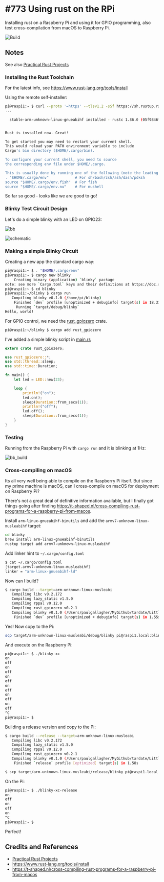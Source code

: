 # #773 Using rust on the RPi

Installing rust on a Raspberry Pi and using it for GPIO programming, also test cross-compilation from macOS to Raspberry Pi.

![Build](./assets/rust_build.jpg?raw=true)

## Notes

See also [Practical Rust Projects](https://codingkata.tardate.com/rust/practical-rust-projects/)

### Installing the Rust Toolchain

For the latest info, see <https://www.rust-lang.org/tools/install>

Using the remote self-installer:

```sh
pi@raspi1:~ $ curl --proto '=https' --tlsv1.2 -sSf https://sh.rustup.rs | sh
...

  stable-arm-unknown-linux-gnueabihf installed - rustc 1.86.0 (05f9846f8 2025-03-31)


Rust is installed now. Great!

To get started you may need to restart your current shell.
This would reload your PATH environment variable to include
Cargo's bin directory ($HOME/.cargo/bin).

To configure your current shell, you need to source
the corresponding env file under $HOME/.cargo.

This is usually done by running one of the following (note the leading DOT):
. "$HOME/.cargo/env"            # For sh/bash/zsh/ash/dash/pdksh
source "$HOME/.cargo/env.fish"  # For fish
source "$HOME/.cargo/env.nu"    # For nushell

```

So far so good - looks like we are good to go!

### Blinky Test Circuit Design

Let's do a simple blinky with an LED on GPIO23:

![bb](./assets/rust_bb.jpg?raw=true)

![schematic](./assets/rust_schematic.jpg?raw=true)

### Making a simple Blinky Circuit

Creating a new app the standard cargo way:

```sh
pi@raspi1:~ $ . "$HOME/.cargo/env"
pi@raspi1:~ $ cargo new blinky
    Creating binary (application) `blinky` package
note: see more `Cargo.toml` keys and their definitions at https://doc.rust-lang.org/cargo/reference/manifest.html
pi@raspi1:~ $ cd blinky
pi@raspi1:~/blinky $ cargo run
   Compiling blinky v0.1.0 (/home/pi/blinky)
    Finished `dev` profile [unoptimized + debuginfo] target(s) in 18.31s
     Running `target/debug/blinky`
Hello, world!
```

For GPIO control, we need the
[rust_gpiozero](https://crates.io/crates/rust_gpiozero) crate.

```sh
pi@raspi1:~/blinky $ cargo add rust_gpiozero
```

I've added a simple blinky script in [main.rs](./blinky/src/main.rs)

```rust
extern crate rust_gpiozero;

use rust_gpiozero::*;
use std::thread::sleep;
use std::time::Duration;

fn main() {
    let led = LED::new(23);

    loop {
        println!("on");
        led.on();
        sleep(Duration::from_secs(1));
        println!("off");
        led.off();
        sleep(Duration::from_secs(1));
    }
}
```

### Testing

Running from the Raspberry Pi with `cargo run` and it is blinking at 1Hz:

![bb_build](./assets/rust_bb_build.jpg?raw=true)

### Cross-compiling on macOS

Its all very well being able to compile on the Raspberry Pi itself.
But since my prime machine is macOS, can I cross-compile on macOS for deployment on Raspberry Pi?

There's not a great deal of definitive information available,
but I finally got things going after finding
<https://t-shaped.nl/cross-compiling-rust-programs-for-a-raspberry-pi-from-macos>.

Install `arm-linux-gnueabihf-binutils` and add
the `armv7-unknown-linux-musleabihf` target:

```sh
cd blinky
brew install arm-linux-gnueabihf-binutils
rustup target add armv7-unknown-linux-musleabihf
```

Add linker hint to `~/.cargo/config.toml`

```sh
$ cat ~/.cargo/config.toml
[target.armv7-unknown-linux-musleabihf]
linker = "arm-linux-gnueabihf-ld"
```

Now can I build?

```sh
$ cargo build --target=arm-unknown-linux-musleabi
   Compiling libc v0.2.172
   Compiling lazy_static v1.5.0
   Compiling rppal v0.12.0
   Compiling rust_gpiozero v0.2.1
   Compiling blinky v0.1.0 (/Users/paulgallagher/MyGithub/tardate/LittleArduinoProjects/RaspberryPi/rust/blinky)
    Finished `dev` profile [unoptimized + debuginfo] target(s) in 1.55s
```

Yes! Now copy to the Pi:

```sh
scp target/arm-unknown-linux-musleabi/debug/blinky pi@raspi1.local:blinky-xc
```

And execute on the Raspberry Pi:

```sh
pi@raspi1:~ $ ./blinky-xc
on
off
on
off
on
off
on
off
on
off
on
off
^C
pi@raspi1:~ $
```

Building a release version and copy to the Pi:

```sh
$ cargo build --release --target=arm-unknown-linux-musleabi
   Compiling libc v0.2.172
   Compiling lazy_static v1.5.0
   Compiling rppal v0.12.0
   Compiling rust_gpiozero v0.2.1
   Compiling blinky v0.1.0 (/Users/paulgallagher/MyGithub/tardate/LittleArduinoProjects/RaspberryPi/rust/blinky)
    Finished `release` profile [optimized] target(s) in 1.58s

$ scp target/arm-unknown-linux-musleabi/release/blinky pi@raspi1.local:blinky-xc-release
```

On the Pi:

```sh
pi@raspi1:~ $ ./blinky-xc-release
on
off
on
off
on
^C
pi@raspi1:~ $
```

Perfect!

## Credits and References

* [Practical Rust Projects](https://codingkata.tardate.com/rust/practical-rust-projects/)
* <https://www.rust-lang.org/tools/install>
* <https://t-shaped.nl/cross-compiling-rust-programs-for-a-raspberry-pi-from-macos>
